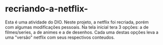 # recriando-a-netflix-
Esta é uma atividade do DIO.
Neste projeto, a netflix foi recriada, porém com algumas modificações pessoais.
Na tela inicial tera 3 opções: a de filmes/series, a de animes e a de desenhos.
Cada uma destas opções leva a uma "versão" netflix com seus respectivos conteudos.
